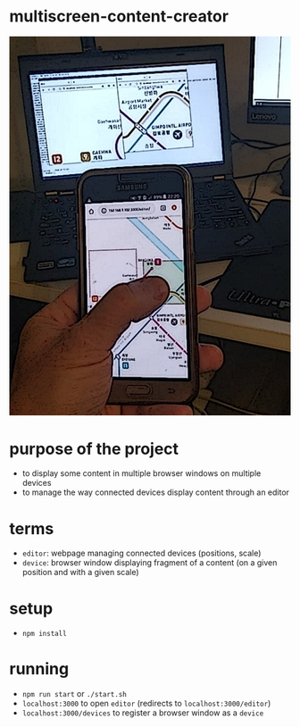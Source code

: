 # multiscreen-content-creator

![mcc-image](https://raw.githubusercontent.com/adamskopl/multiscreen-content-creator/master/assets/mcc.jpg "mcc image")

# purpose of the project

- to display some content in multiple browser windows on multiple devices
- to manage the way connected devices display content through an editor

# terms

- `editor`: webpage managing connected devices (positions, scale)
- `device`: browser window displaying fragment of a content (on a given position and with a given scale)

# setup

- `npm install`

# running

- `npm run start` or `./start.sh`
- `localhost:3000` to open `editor` (redirects to `localhost:3000/editor`)
- `localhost:3000/devices` to register a browser window as a `device`
